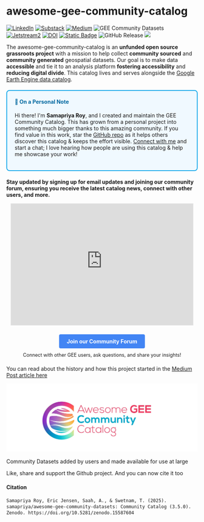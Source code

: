 # awesome-gee-community-catalog

[![LinkedIn](https://img.shields.io/badge/LinkedIn-0077B5?style=plastic&logo=linkedin&logoColor=white)](https://www.linkedin.com/in/samapriya/)
[![Substack](https://img.shields.io/badge/Substack-FF6719.svg?style=flat&logo=Substack&logoColor=white)](https://datacommons.substack.com/)
[![Medium](https://img.shields.io/badge/Medium-12100E?style=flat&logo=medium&logoColor=white)](https://medium.com/@samapriyaroy)
![GEE Community Datasets](https://img.shields.io/endpoint?url=https://gist.githubusercontent.com/samapriya/34bc0c1280d475d3a69e3b60a706226e/raw/community.json)
[![Jetstream2](https://img.shields.io/badge/Supported%20by-Jetstream2-brightgreen)](https://jetstream-cloud.org/)
[![DOI](https://zenodo.org/badge/DOI/10.5281/zenodo.15190103.svg)](https://doi.org/10.5281/zenodo.15190103)
[![Static Badge](https://img.shields.io/badge/status-uptime-green)](https://uptime.gee-community-catalog.org/status/all)
![GitHub Release](https://img.shields.io/github/v/release/samapriya/awesome-gee-community-datasets)
[![](https://img.shields.io/static/v1?label=Sponsor&message=%E2%9D%A4&logo=GitHub&color=%23fe8e86)](https://github.com/sponsors/samapriya)

The awesome-gee-community-catalog is an **unfunded open source grassroots project** with a mission to help collect **community sourced** and **community generated** geospatial datasets. Our goal is to make data **accessible** and tie it to an analysis platform **fostering accessibility** and **reducing digital divide**. This catalog lives and serves alongside the [Google Earth Engine data catalog](https://developers.google.com/earth-engine/datasets/catalog).

<div style="background-color: #f0f9ff; border: 2px solid #0ea5e9; border-radius: 8px; padding: 20px; margin: 20px 0;">
<h4 style="margin-top: 0; color: #0369a1;">👋 On a Personal Note</h4>
<p>Hi there! I'm <strong>Samapriya Roy</strong>, and I created and maintain the GEE Community Catalog. This has grown from a personal project into something much bigger thanks to this amazing community. If you find value in this work, star the <a href="https://github.com/samapriya/awesome-gee-community-datasets" target="_blank">GitHub repo</a> as it helps others discover this catalog & keeps the effort visible. <a href="https://www.linkedin.com/in/samapriya/" target="_blank">Connect with me</a> and start a chat; I love hearing how people are using this catalog & help me showcase your work!</p>
</div>

 **Stay updated by signing up for email updates and joining our community forum, ensuring you receive the latest catalog news, connect with other users, and more.**

<center>

<iframe src="https://datacommons.substack.com/embed" width="480" height="320" style="border:1px solid #EEE; background:white;" frameborder="0" scrolling="no"></iframe>

<div style="margin-top: 20px; margin-bottom: 20px;">
    <a href="https://forum.gee-community-catalog.org" target="_blank" style="display: inline-block; padding: 10px 20px; background-color: #4285F4; color: #fff; text-decoration: none; font-weight: bold; border-radius: 4px;">Join our Community Forum</a>
    <p style="margin-top: 10px; font-size: 0.9em;">Connect with other GEE users, ask questions, and share your insights!</p>
</div>
</center>


You can read about the history and how this project started in the [Medium Post article here](https://medium.com/geospatial-processing-at-scale/community-datasets-data-commons-in-google-earth-engine-8585d8baef1f)

![logo_cropped](images/logo_cropped.jpg)

Community Datasets added by users and made available for use at large

Like, share and support the Github project. And you can now cite it too

#### Citation

```
Samapriya Roy, Eric Jensen, Saah, A., & Swetnam, T. (2025). samapriya/awesome-gee-community-datasets: Community Catalog (3.5.0).
Zenodo. https://doi.org/10.5281/zenodo.15587604
```
